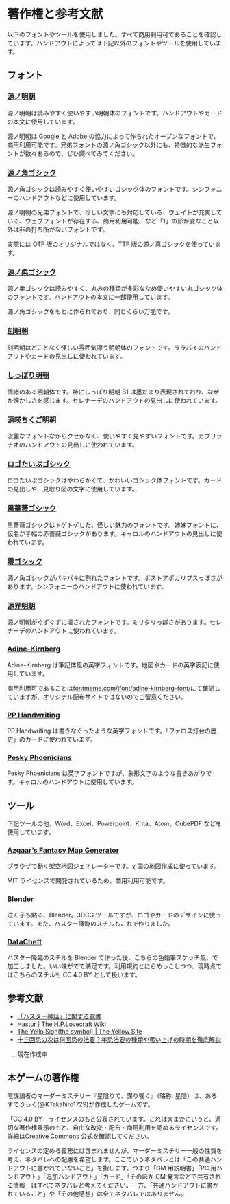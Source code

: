 <head><meta name="robots" content="noindex">
</head>

# 著作権と参考文献

以下のフォントやツールを使用しました。すべて商用利用可であることを確認しています。ハンドアウトによっては下記以外のフォントやツールを使用しています。

## フォント

### [源ノ明朝](https://source.typekit.com/source-han-serif/jp/)

源ノ明朝は読みやすく使いやすい明朝体のフォントです。ハンドアウトやカードの本文に使用しています。

源ノ明朝は Google と Adobe の協力によって作られたオープンなフォントで、商用利用可能です。兄弟フォントの源ノ角ゴシック以外にも、特徴的な派生フォントが数々あるので、ぜひ調べてみてください。

### [源ノ角ゴシック](https://fonts.adobe.com/fonts/source-han-sans-japanese)

源ノ角ゴシックは読みやすく使いやすいゴシック体のフォントです。シンフォニーのハンドアウトなどに使用しています。

源ノ明朝の兄弟フォントで、珍しい文字にも対応している、ウェイトが充実している、ウェブフォントが存在する、商用利用可能、など「1」の形が変なこと以外は非の打ち所がないフォントです。

実際には OTF 版のオリジナルではなく、TTF 版の源ノ真ゴシックを使っています。

### [源ノ柔ゴシック](http://jikasei.me/font/genjyuu/)

源ノ柔ゴシックは読みやすく、丸みの種類が多彩なため使いやすい丸ゴシック体のフォントです。ハンドアウトの本文に一部使用しています。

源ノ角ゴシックをもとに作られており、同じくらい万能です。

### [刻明朝](https://freefonts.jp/font-koku-min.html)

刻明朝はどことなく怪しい雰囲気漂う明朝体のフォントです。ララバイのハンドアウトやカードの見出しに使われています。

### [しっぽり明朝](https://fontdasu.com/shippori-mincho/)

情緒のある明朝体です。特にしっぽり明朝 B1 は墨だまり表現されており、なぜか懐かしさを感じます。セレナーデのハンドアウトの見出しに使われています。

### [源暎ちくご明朝](https://okoneya.jp/font/genei-chikumin.html)

流麗なフォントながらクセがなく、使いやすく見やすいフォントです。カプリッチオのハンドアウトの見出しに使われています。

### [ロゴたいぷゴシック](http://www.fontna.com/blog/1226/)

ロゴたいぷゴシックはやわらかくて、かわいいゴシック体フォントです。カードの見出しや、見取り図の文字に使用しています。

### [黒薔薇ゴシック](http://modi.jpn.org/font_kurobara-gothic.php)

黒薔薇ゴシックはトゲトゲした、怪しい魅力のフォントです。姉妹フォントに、仮名が半幅の赤薔薇ゴシックがあります。キャロルのハンドアウトの見出しに使われています。

### [零ゴシック](https://booth.pm/ja/items/2658538)

源ノ角ゴシックがパキパキに割れたフォントです。ポストアポカリプスっぽさがあります。シンフォニーのハンドアウトに使われています。

### [源界明朝](https://flopdesign.com/blog/font/5146/)

源ノ明朝がぐずぐずに壊されたフォントです。ミリタリっぽさがあります。セレナーデのハンドアウトに使われています。

### [Adine-Kirnberg](https://fontmeme.com/jfont/adine-kirnberg-font/)

Adine-Kirnberg は筆記体風の英字フォントです。地図やカードの英字表記に使用しています。

商用利用可であることは[fontmeme.com/jfont/adine-kirnberg-font/](https://fontmeme.com/jfont/adine-kirnberg-font/)にて確認していますが、オリジナル配布サイトではないのでご留意ください。

### [PP Handwriting](https://www.fontspace.com/pp-handwriting-font-f3411)

PP Handwriting は書きなぐったような英字フォントです。「ファロス灯台の歴史」のカードに使われています。

### [Pesky Phoenicians](https://www.fontspace.com/pesky-phoenicians-font-f4040)

Pesky Phoenicians は英字フォントですが、象形文字のような書きあがりです。キャロルのハンドアウトに使用しています。

## ツール

下記ツールの他、Word、Excel、Powerpoint、Krita、Atom、CubePDF などを使用しています。

### [Azgaar’s Fantasy Map Generator](https://azgaar.github.io/Fantasy-Map-Generator/)

ブラウザで動く架空地図ジェネレーターです。χ 国の地図作成に使っています。

MIT ライセンスで開発されているため、商用利用可能です。

### [Blender](https://blender.org)

泣く子も黙る、Blender。3DCG ツールですが、ロゴやカードのデザインに使っています。また、ハスター降臨のスチルもこれで作りました。

### [DataCheft](https://tech-lagoon.com/imagechef/index.html)

ハスター降臨のスチルを Blender で作った後、こちらの色鉛筆スケッチ風、で加工しました。いい味がでて満足です。利用規約とにらめっこしつつ、現時点ではこちらのスチルも CC 4.0 BY として扱います。

## 参考文献

- [「ハスター神話」に関する覚書](http://www7a.biglobe.ne.jp/~byakhee/essay/hastur.html)
- [Hastur | The H.P.Lovecraft Wiki](https://lovecraft.fandom.com/wiki/Hastur)
- [The Yello Sign(the symbol) | The Yellow Site](<https://kinginyellow.fandom.com/wiki/The_Yellow_Sign_(the_symbol)>)
- [十三回忌の次は何回忌の法要？年忌法要の種類や弔い上げの時期を徹底解説](https://www.osohshiki.jp/column/article/1197/)

……現在作成中

## 本ゲームの著作権

陰謀論者のマーダーミステリー『星陰りて、謀り響く』（略称: 星陰）は、あろすてりっく(@KTakahiro1729)が作成したゲームです。

「CC 4.0 BY」ライセンスのもと公表されています。これは大まかにいうと、適切な著作権表示のもと、自由な改変・配布・商用利用を認めるライセンスです。詳細は[Creative Commons 公式](https://creativecommons.org/licenses/by/4.0/deed.ja)を確認してください。

ライセンスの定める義務には含まれませんが、マーダーミステリー一般の性質を考え、ネタバレへの配慮を希望します。ここでいうネタバレとは「この共通ハンドアウトに書かれていないこと」を指します。つまり「GM 用説明書」「PC 用ハンドアウト」「追加ハンドアウト」「カード」「そのほか GM 発言などで共有される情報」はすべてネタバレと考えてください。一方、「共通ハンドアウトに書かれていること」や「その他感想」は全てネタバレではありません。
